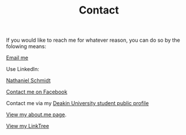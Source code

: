 ﻿---
layout: page
title: Contact
description: "Nathaniel Schmidt contact information"
permalink: /contact/
---

If you would like to reach me for whatever reason, you can do so by the folowing means:

[Email me](mailto:schmidty2244@gmail.com)

Use LinkedIn:
<script type="text/javascript" src="https://platform.linkedin.com/badges/js/profile.js" async defer></script>
<div class="LI-profile-badge"  data-version="v1" data-size="medium" data-locale="en_US" data-type="horizontal" data-theme="light" data-vanity="njsch"><a class="LI-simple-link" href='https://au.linkedin.com/in/njsch?trk=profile-badge'>Nathaniel Schmidt</a></div>

[Contact me on Facebook](https://www.facebook.com/whatpictureisthat/)

Contact me via my [Deakin University student public profile](https://sync.deakin.edu.au/profiles/student/njschmidt/)

[View my about.me page](https://about.me/njschmidt/).

[View my LinkTree](https://linktr.ee/njschmidt)